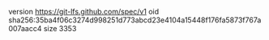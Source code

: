 version https://git-lfs.github.com/spec/v1
oid sha256:35ba4f06c3274d998251d773abcd23e4104a15448f176fa5873f767a007aacc4
size 3353
